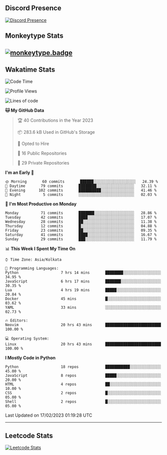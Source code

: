 ## Discord Presence
[![Discord Presence](https://lanyard.cnrad.dev/api/534981034400284712)](https://discord.com/users/534981034400284712)

## Monkeytype Stats
[![monkeytype.badge]][monkeytype]
---

## Wakatime Stats
<!--START_SECTION:waka-->
![Code Time](http://img.shields.io/badge/Code%20Time-480%20hrs%2013%20mins-blue)

![Profile Views](http://img.shields.io/badge/Profile%20Views-37-blue)

![Lines of code](https://img.shields.io/badge/From%20Hello%20World%20I%27ve%20Written-3%20Million%20lines%20of%20code-blue)

**🐱 My GitHub Data** 

> 🏆 40 Contributions in the Year 2023
 > 
> 📦 283.6 kB Used in GitHub's Storage 
 > 
> 💼 Opted to Hire
 > 
> 📜 16 Public Repositories 
 > 
> 🔑 29 Private Repositories  
 > 
**I'm an Early 🐤** 

```text
🌞 Morning       60 commits       ██████░░░░░░░░░░░░░░░░░░░   24.39 % 
🌆 Daytime       79 commits       ████████░░░░░░░░░░░░░░░░░   32.11 % 
🌃 Evening      102 commits       ██████████░░░░░░░░░░░░░░░   41.46 % 
🌙 Night          5 commits       ░░░░░░░░░░░░░░░░░░░░░░░░░   02.03 % 

```
📅 **I'm Most Productive on Monday** 

```text
Monday          71 commits       ███████░░░░░░░░░░░░░░░░░░   28.86 % 
Tuesday         42 commits       ████░░░░░░░░░░░░░░░░░░░░░   17.07 % 
Wednesday       28 commits       ██░░░░░░░░░░░░░░░░░░░░░░░   11.38 % 
Thursday        12 commits       █░░░░░░░░░░░░░░░░░░░░░░░░   04.88 % 
Friday          23 commits       ██░░░░░░░░░░░░░░░░░░░░░░░   09.35 % 
Saturday        41 commits       ████░░░░░░░░░░░░░░░░░░░░░   16.67 % 
Sunday          29 commits       ███░░░░░░░░░░░░░░░░░░░░░░   11.79 % 

```


📊 **This Week I Spent My Time On** 

```text
⌚︎ Time Zone: Asia/Kolkata

💬 Programming Languages: 
Python                   7 hrs 14 mins       ████████░░░░░░░░░░░░░░░░░   34.95 % 
JavaScript               6 hrs 17 mins       ███████░░░░░░░░░░░░░░░░░░   30.35 % 
Lua                      4 hrs 19 mins       █████░░░░░░░░░░░░░░░░░░░░   20.84 % 
Docker                   45 mins             █░░░░░░░░░░░░░░░░░░░░░░░░   03.62 % 
YAML                     33 mins             ░░░░░░░░░░░░░░░░░░░░░░░░░   02.73 % 

🔥 Editors: 
Neovim                   20 hrs 43 mins      █████████████████████████   100.00 % 

💻 Operating System: 
Linux                    20 hrs 43 mins      █████████████████████████   100.00 % 

```

**I Mostly Code in Python** 

```text
Python                   18 repos            ███████████░░░░░░░░░░░░░░   45.00 % 
JavaScript               8 repos             █████░░░░░░░░░░░░░░░░░░░░   20.00 % 
HTML                     4 repos             ██░░░░░░░░░░░░░░░░░░░░░░░   10.00 % 
CSS                      2 repos             █░░░░░░░░░░░░░░░░░░░░░░░░   05.00 % 
Shell                    2 repos             █░░░░░░░░░░░░░░░░░░░░░░░░   05.00 % 

```



 Last Updated on 17/02/2023 01:19:28 UTC
<!--END_SECTION:waka-->
---

## Leetcode Stats
[![Leetcode Stats](https://leetcard.jacoblin.cool/Dhanus007?theme=dark&extension=activity&border=3&radius=30)](https://leetcode.com/Dhanus007)


[monkeytype.badge]: https://img.shields.io/endpoint?style=for-the-badge&url=https%3A%2F%2Fmonkeytype-badge-vhd5lan7mmhz.runkit.sh%3Fmessage%3D122wpm%26label%3Dmonkeytype%26logoVariant%3Done
[monkeytype]: https://monkeytype.com/profile/dhanus
